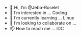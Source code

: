 - 👋 Hi, I’m @Jeba-Roselet
- 👀 I’m interested in ... Coding    
- 🌱 I’m currently learning ... Linux    
- 💞️ I’m looking to collaborate on ...
- 📫 How to reach me ... IDC
